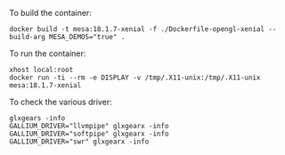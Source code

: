 To build the container:

```
docker build -t mesa:18.1.7-xenial -f ./Dockerfile-opengl-xenial --build-arg MESA_DEMOS="true" .
```

To run the container:

```
xhost local:root
docker run -ti --rm -e DISPLAY -v /tmp/.X11-unix:/tmp/.X11-unix  mesa:18.1.7-xenial
```

To check the various driver:

```
glxgears -info
GALLIUM_DRIVER="llvmpipe" glxgearx -info
GALLIUM_DRIVER="softpipe" glxgearx -info
GALLIUM_DRIVER="swr" glxgearx -info
```